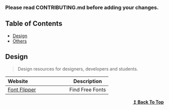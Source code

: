 ### Please read CONTRIBUTING.md before adding your changes.

## Table of Contents

- [Design](#design)
- [Others](#others)

## Design

> Design resources for designers, developers and students.

| Website&nbsp; &nbsp; &nbsp; &nbsp; &nbsp; &nbsp; &nbsp; &nbsp; &nbsp; &nbsp; &nbsp; &nbsp; &nbsp; &nbsp; | Description     |
| -------------------------------------------------------------------------------------------------------- | --------------- |
| [Font Flipper](https://fontflipper.com/upload)                                                           | Find Free Fonts |

<div align="right">
    <b><a href="#table-of-contents">↥ Back To Top</a></b>
</div>
